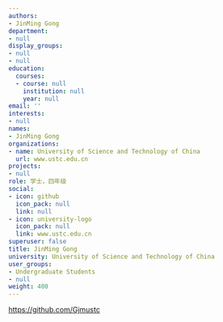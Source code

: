 ```yaml
---
authors:
- JinMing Gong
department:
- null
display_groups:
- null
- null
education:
  courses:
  - course: null
    institution: null
    year: null
email: ''
interests:
- null
names:
- JinMing Gong
organizations:
- name: University of Science and Technology of China
  url: www.ustc.edu.cn
projects:
- null
role: 学士，四年级
social:
- icon: github
  icon_pack: null
  link: null
- icon: university-logo
  icon_pack: null
  link: www.ustc.edu.cn
superuser: false
title: JinMing Gong
university: University of Science and Technology of China
user_groups:
- Undergraduate Students
- null
weight: 400
---
```


https://github.com/Gjmustc

